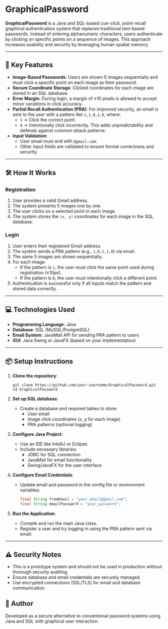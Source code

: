 # GraphicalPassword

**GraphicalPassword** is a Java and SQL-based cue-click, point-recall graphical authentication system that replaces traditional text-based passwords. Instead of entering alphanumeric characters, users authenticate by clicking on specific points on a sequence of images. This approach increases usability and security by leveraging human spatial memory.

---

## 🔐 Key Features

- **Image-Based Passwords**: Users are shown 5 images sequentially and must click a specific point on each image as their password.
- **Secure Coordinate Storage**: Clicked coordinates for each image are stored in an SQL database.
- **Error Margin**: During login, a margin of ±10 pixels is allowed to accept minor variations in click accuracy.
- **Partial Recall Authentication (PRA)**: For improved security, an email is sent to the user with a pattern like `1,1,0,1,0`, where:
  - `1` → Click the correct point.
  - `0` → Intentionally click incorrectly.
  This adds unpredictability and defends against common attack patterns.
- **Input Validation**:
  - User email must end with `@gmail.com`.
  - Other input fields are validated to ensure format correctness and security.

---

## 🛠 How It Works

### Registration
1. User provides a valid Gmail address.
2. The system presents 5 images one by one.
3. The user clicks on a selected point in each image.
4. The system stores the `(x, y)` coordinates for each image in the SQL database.

### Login
1. User enters their registered Gmail address.
2. The system sends a PRA pattern (e.g., `1,0,1,1,0`) via email.
3. The same 5 images are shown sequentially.
4. For each image:
   - If the pattern is `1`, the user must click the same point used during registration (±10px).
   - If the pattern is `0`, the user must intentionally click a different point.
5. Authentication is successful only if all inputs match the pattern and stored data correctly.

---

## 💻 Technologies Used

- **Programming Language**: Java
- **Database**: SQL (MySQL/PostgreSQL)
- **Email System**: JavaMail API for sending PRA pattern to users
- **GUI**: Java Swing or JavaFX (based on your implementation)

---

## 📦 Setup Instructions

1. **Clone the repository**:
   ```
   git clone https://github.com/your-username/GraphicalPassword.git
   cd GraphicalPassword
   ```

2. **Set up SQL database**:
   - Create a database and required tables to store:
     - User email
     - Image click coordinates (x, y for each image)
     - PRA patterns (optional logging)

3. **Configure Java Project**:
   - Use an IDE like IntelliJ or Eclipse.
   - Include necessary libraries:
     - JDBC for SQL connection
     - JavaMail for email functionality
     - Swing/JavaFX for the user interface

4. **Configure Email Credentials**:
   - Update email and password in the config file or environment variables:
     ```java
     final String fromEmail = "your_email@gmail.com";
     final String emailPassword = "your_password";
     ```

5. **Run the Application**:
   - Compile and run the main Java class.
   - Register a user and try logging in using the PRA pattern sent via email.

---

## ⚠️ Security Notes

- This is a prototype system and should not be used in production without thorough security auditing.
- Ensure database and email credentials are securely managed.
- Use encrypted connections (SSL/TLS) for email and database communication.

## 👤 Author

Developed as a secure alternative to conventional password systems using Java and SQL with graphical user interaction.

```
